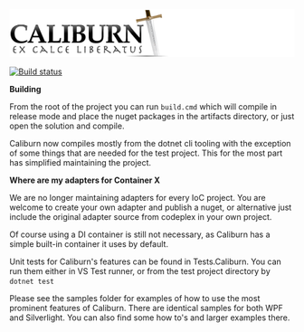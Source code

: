 ![Caliburn](https://raw.githubusercontent.com/CaliburnFx/Caliburn/master/assets/Caliburn-cropped.png "Caliburn")

[![Build status](https://ci.appveyor.com/api/projects/status/mns4fl41htp6wcn0/branch/master?svg=true)](https://ci.appveyor.com/project/joemcbride/caliburn/branch/master)

**Building**

From the root of the project you can run `build.cmd` which will compile in release mode
 and place the nuget packages in the artifacts directory, or just open the solution and compile.

Caliburn now compiles mostly from the dotnet cli tooling with the exception of some things that
are needed for the test project. This for the most part has simplified maintaining the project.

**Where are my adapters for Container X**

We are no longer maintaining adapters for every IoC project. You are welcome
to create your own adapter and publish a nuget, or alternative just include the original
adapter source from codeplex in your own project.

Of course using a DI container is still not necessary, as Caliburn has a simple built-in container it uses by default.

Unit tests for Caliburn's features can be found in Tests.Caliburn.
You can run them either in VS Test runner, or from the test project directory by `dotnet test`

Please see the samples folder for examples of how to use the most prominent features of Caliburn.
There are identical samples for both WPF and Silverlight.  You can also find some how to's and larger examples there.
